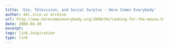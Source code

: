 ```yaml
---
title: 'Gin, Television, and Social Surplus - Here Comes Everybody'
author: del.icio.us archive
url: http://www.herecomeseverybody.org/2008/04/looking-for-the-mouse.html
date: 2008-04-30
excerpt: 
tags: link,inspiration
type: link
---
```

